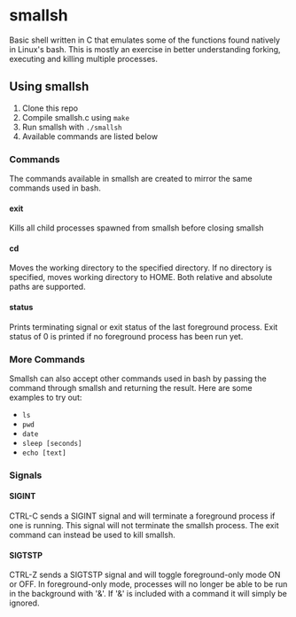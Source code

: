 # smallsh
Basic shell written in C that emulates some of the functions found natively in Linux's bash. This is mostly an exercise in better understanding forking, executing and killing multiple processes.

## Using smallsh
1) Clone this repo
2) Compile smallsh.c using `make`
3) Run smallsh with `./smallsh`
4) Available commands are listed below

### Commands
The commands available in smallsh are created to mirror the same commands used in bash.
#### exit
Kills all child processes spawned from smallsh before closing smallsh
#### cd
Moves the working directory to the specified directory. If no directory is specified, moves working directory to HOME. Both relative and absolute paths are supported.
#### status
Prints terminating signal or exit status of the last foreground process. Exit status of 0 is printed if no foreground process has been run yet.

### More Commands
Smallsh can also accept other commands used in bash by passing the command through smallsh and returning the result. Here are some examples to try out:
- `ls`
- `pwd`
- `date`
- `sleep [seconds]`
- `echo [text]`

### Signals
#### SIGINT
CTRL-C sends a SIGINT signal and will terminate a foreground process if one is running. This signal will not terminate the smallsh process. The exit command can instead be used to kill smallsh.
#### SIGTSTP
CTRL-Z sends a SIGTSTP signal and will toggle foreground-only mode ON or OFF. In foreground-only mode, processes will no longer be able to be run in the background with '&'. If '&' is included with a command it will simply be ignored.
